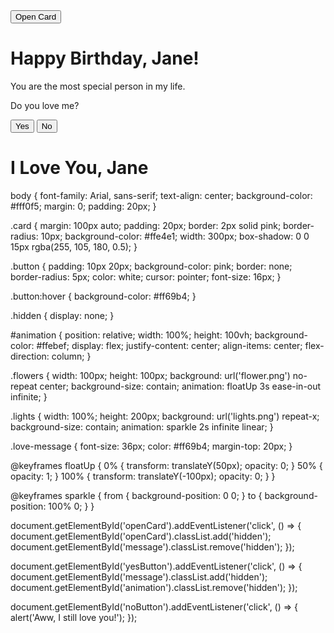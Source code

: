 <!DOCTYPE html>
<html lang="en">
<head>
  <meta charset="UTF-8">
  <meta name="viewport" content="width=device-width, initial-scale=1.0">
  <title>Happy Birthday</title>
  <link rel="stylesheet" href="styles.css">
</head>
<body>
  <div class="card">
    <button id="openCard" class="button">Open Card</button>
    <div id="message" class="hidden">
      <h1>Happy Birthday, Jane!</h1>
      <p>You are the most special person in my life.</p>
      <p>Do you love me?</p>
      <button id="yesButton" class="button">Yes</button>
      <button id="noButton" class="button">No</button>
    </div>
  </div>
  <div id="animation" class="hidden">
    <div class="flowers"></div>
    <div class="lights"></div>
    <h1 class="love-message">I Love You, Jane</h1>
  </div>
  <script src="script.js"></script>
</body>
</html>

body {
  font-family: Arial, sans-serif;
  text-align: center;
  background-color: #fff0f5;
  margin: 0;
  padding: 20px;
}

.card {
  margin: 100px auto;
  padding: 20px;
  border: 2px solid pink;
  border-radius: 10px;
  background-color: #ffe4e1;
  width: 300px;
  box-shadow: 0 0 15px rgba(255, 105, 180, 0.5);
}

.button {
  padding: 10px 20px;
  background-color: pink;
  border: none;
  border-radius: 5px;
  color: white;
  cursor: pointer;
  font-size: 16px;
}

.button:hover {
  background-color: #ff69b4;
}

.hidden {
  display: none;
}

#animation {
  position: relative;
  width: 100%;
  height: 100vh;
  background-color: #ffebef;
  display: flex;
  justify-content: center;
  align-items: center;
  flex-direction: column;
}

.flowers {
  width: 100px;
  height: 100px;
  background: url('flower.png') no-repeat center;
  background-size: contain;
  animation: floatUp 3s ease-in-out infinite;
}

.lights {
  width: 100%;
  height: 200px;
  background: url('lights.png') repeat-x;
  background-size: contain;
  animation: sparkle 2s infinite linear;
}

.love-message {
  font-size: 36px;
  color: #ff69b4;
  margin-top: 20px;
}

@keyframes floatUp {
  0% { transform: translateY(50px); opacity: 0; }
  50% { opacity: 1; }
  100% { transform: translateY(-100px); opacity: 0; }
}

@keyframes sparkle {
  from { background-position: 0 0; }
  to { background-position: 100% 0; }
}

document.getElementById('openCard').addEventListener('click', () => {
  document.getElementById('openCard').classList.add('hidden');
  document.getElementById('message').classList.remove('hidden');
});

document.getElementById('yesButton').addEventListener('click', () => {
  document.getElementById('message').classList.add('hidden');
  document.getElementById('animation').classList.remove('hidden');
});

document.getElementById('noButton').addEventListener('click', () => {
  alert('Aww, I still love you!');
});
